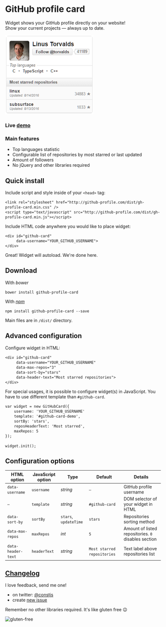 # GitHub profile card

Widget shows your GitHub profile directly on your website!  
Show your current projects — always up to date.

![Screenshot](./docs/screenshot.png)

### Live [demo](http://github-profile.com/docs/)

### Main features

- Top languages statistic
- Configurable list of repositories by most starred or last updated
- Amount of followers
- No jQuery and other libraries required

## Quick install

Include script and style inside of your `<head>` tag:

```
<link rel="stylesheet" href="http://github-profile.com/dist/gh-profile-card.min.css" />
<script type="text/javascript" src="http://github-profile.com/dist/gh-profile-card.min.js"></script>
```

Include HTML code anywhere you would like to place widget: 

```
<div id="github-card"
     data-username="YOUR_GITHUB_USERNAME">
</div>
```

Great! Widget will autoload. We're done here.

## Download

With *bower*

```
bower install github-profile-card
```

With [*npm*](https://www.npmjs.com/package/github-profile-card)

```
npm install github-profile-card --save
```

Main files are in `/dist/` directory.

## Advanced configuration

Configure widget in HTML:

```
<div id="github-card"
     data-username="YOUR_GITHUB_USERNAME"
     data-max-repos="3"
     data-sort-by="stars"
     data-header-text="Most starred repositories">
</div>
```

For special usages, it is possible to configure widget(s) in JavaScript.
You have to use different template than `#github-card`.

```
var widget = new GitHubCard({
    username: 'YOUR_GITHUB_USERNAME'
    template: '#github-card-demo',
    sortBy: 'stars',
    reposHeaderText: 'Most starred',
    maxRepos: 5
});

widget.init();
```

## Configuration options   

HTML option       | JavaScript option | Type                 | Default        | Details
---               | ---               | ---                  | ---            | ---
`data-username`   | `username`        | *string*			 | `—`            | GitHub profile username
`—`               | `template`        | *string*             | `#github-card` | DOM selector of your widget in HTML
`data-sort-by`    | `sortBy`          | `stars`, `updateTime`| `stars`        | Repositories sorting method
`data-max-repos`  | `maxRepos`        | *int*			     | `5`			  | Amount of listed repositories. `0` disables section
`data-header-text`| `headerText`      | *string*             | `Most starred repositories` | Text label above repositories list                           

## [Changelog](https://github.com/piotrl/github-profile-card/releases)

I love feedback, send me one!

- on twitter: [@constjs](https://twitter.com/constjs) 
- create [new issue](https://github.com/piotrl/github-profile-card/issues/new)

Remember no other libraries required. It's like gluten free 😉

![gluten-free](http://forthebadge.com/images/badges/gluten-free.svg)
